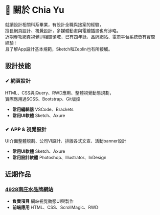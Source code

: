 # 🎨 關於 Chia Yu
就讀設計相關科系畢業，有設計全職與接案的經驗，<br>
擅長網頁設計、視覺設計，多媒體動畫與電繪插畫也有涉略。<br>
近期專攻網頁視覺UI相關領域，已有四年餘，品牌網站、電商平台系統皆有實際經驗！<br>
且了解App設計基本規範，Sketch和Zeplin也有所接觸。<br>

## 設計技能
### ✔ 網頁設計
HTML、CSS與jQuery、RWD應用、整體視覺動態規劃，<br>
實際應用過SCSS、Bootstrap、Git版控<br>
- **常用編輯器** VSCode、Brackets<br>
- **常用UI軟體** Sketch、Axure

### ✔ APP & 視覺設計
UI介面整體規劃、公司VI設計、排版各式文宣、活動banner設計<br>
- **常用UI軟體** Sketch、Axure<br>
- **常用設計軟體** Photoshop、Illustrator、InDesign

## 近期作品
### <a href="https://chiayu1228.github.io/4928water/" target="_blank">4928南庄水品牌網站</a>
- **負責項目** 網站視覺動態UI與製作<br>
- **前端應用** HTML、CSS、ScrollMagic、RWD

<!--
**chiayu1228/chiayu1228** is a ✨ _special_ ✨ repository because its `README.md` (this file) appears on your GitHub profile.

Here are some ideas to get you started:

- 🔭 I’m currently working on ...
- 🌱 I’m currently learning ...
- 👯 I’m looking to collaborate on ...
- 🤔 I’m looking for help with ...
- 💬 Ask me about ...
- 📫 How to reach me: ...
- 😄 Pronouns: ...
- ⚡ Fun fact: ...
-->
